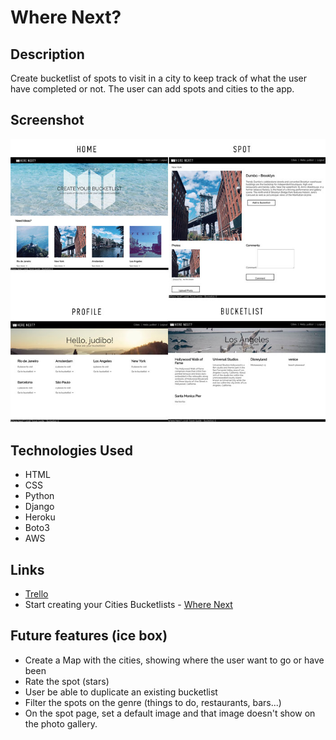 # Where Next? 

## Description
Create bucketlist of spots to visit in a city to keep track of what the user have completed or not.
The user can add spots and cities to the app.

## Screenshot
 ![ScreenShot](img/wherenextscreens.jpg)

## Technologies Used
 * HTML
 * CSS
 * Python
 * Django
 * Heroku
 * Boto3
 * AWS

 ## Links
 * [Trello](https://trello.com/b/uayxi3mD/travel-guide-bucketlist)
* Start creating your Cities Bucketlists - [Where Next](https://wherenextbucketlist.herokuapp.com/) 

## Future features (ice box)
 * Create a Map with the cities, showing where the user want to go or have been
 * Rate the spot (stars)
 * User be able to duplicate an existing bucketlist
 * Filter the spots on the genre (things to do, restaurants, bars...)
 * On the spot page, set a default image and that image doesn't show on the photo gallery.
